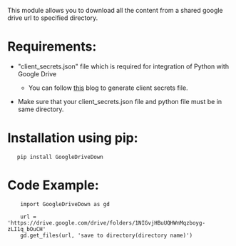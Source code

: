 This module allows you to download all the content from a shared google drive url to specified directory.

# Requirements:<br/>
* "client_secrets.json" file which is required for integration of Python with Google Drive
    *   You can follow [this](https://medium.com/swlh/google-drive-api-with-python-part-i-set-up-credentials-1f729cb0372b) blog to      generate client secrets file.

* Make sure that your client_secrets.json file and python file must be in same directory.

# Installation using pip:<br/>
```
   pip install GoogleDriveDown 
```

# Code Example:<br/>
```
    import GoogleDriveDown as gd

    url = 'https://drive.google.com/drive/folders/1NIGvjHBuUQHWnMqzboyg-zLI1q_bOuCH'
    gd.get_files(url, 'save to directory(directory name)')
```
